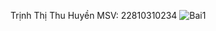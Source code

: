 Trịnh Thị Thu Huyền
MSV: 22810310234
![Bai1](https://github.com/user-attachments/assets/fa34aa77-79b3-4317-ba36-3e5e0c7abb01)
